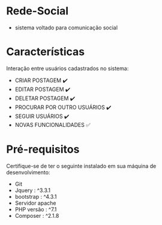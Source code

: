 # Rede-Social
- sistema voltado para comunicação social 

# Características
Interação entre usuários cadastrados no sistema:
- CRIAR POSTAGEM :heavy_check_mark:
- EDITAR POSTAGEM :heavy_check_mark:
- DELETAR POSTAGEM :heavy_check_mark:
- PROCURAR POR OUTRO USUÁRIOS :heavy_check_mark:
- SEGUIR USUÁRIOS :heavy_check_mark:
- NOVAS FUNCIONALIDADES :white_check_mark:

# Pré-requisitos
Certifique-se de ter o seguinte instalado em sua máquina de desenvolvimento:
- Git
- Jquery : ^3.3.1
- bootstrap : ^4.3.1
- Servidor apache
- PHP versão : ^7.1
- Composer : ^2.1.8
